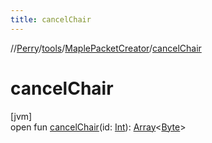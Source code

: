 ```yaml
---
title: cancelChair
---
```

//[Perry](../../../index.html)/[tools](../index.html)/[MaplePacketCreator](index.html)/[cancelChair](cancel-chair.html)



# cancelChair



[jvm]\
open fun [cancelChair](cancel-chair.html)(id: [Int](https://kotlinlang.org/api/latest/jvm/stdlib/kotlin/-int/index.html)): [Array](https://kotlinlang.org/api/latest/jvm/stdlib/kotlin/-array/index.html)&lt;[Byte](https://kotlinlang.org/api/latest/jvm/stdlib/kotlin/-byte/index.html)&gt;




